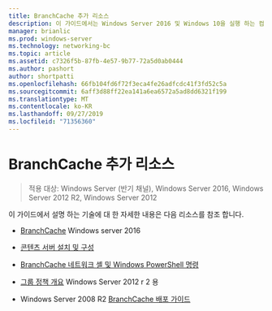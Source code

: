 ```yaml
---
title: BranchCache 추가 리소스
description: 이 가이드에서는 Windows Server 2016 및 Windows 10을 실행 하는 컴퓨터에서 호스트 캐시 모드로 BranchCache를 배포 하는 방법 지침을 제공
manager: brianlic
ms.prod: windows-server
ms.technology: networking-bc
ms.topic: article
ms.assetid: c7326f5b-87fb-4e57-9b77-72a5d0ab0444
ms.author: pashort
author: shortpatti
ms.openlocfilehash: 66fb104fd6f72f3eca4fe26adfcdc41f3fd52c5a
ms.sourcegitcommit: 6aff3d88ff22ea141a6ea6572a5ad8dd6321f199
ms.translationtype: MT
ms.contentlocale: ko-KR
ms.lasthandoff: 09/27/2019
ms.locfileid: "71356360"
---
```

# <a name="branchcache-additional-resources"></a>BranchCache 추가 리소스

>적용 대상: Windows Server (반기 채널), Windows Server 2016, Windows Server 2012 R2, Windows Server 2012

이 가이드에서 설명 하는 기술에 대 한 자세한 내용은 다음 리소스를 참조 합니다.

- [BranchCache](https://technet.microsoft.com/windows-server-docs/networking/branchcache/branchcache#a-namebkmkwhatawhat-is-branchcache) Windows server 2016

- [콘텐츠 서버 설치 및 구성](https://technet.microsoft.com/windows-server-docs/networking/branchcache/deploy/install-and-configure-content-servers)

- [BranchCache 네트워크 셸 및 Windows PowerShell 명령](https://technet.microsoft.com/windows-server-docs/networking/branchcache/branchcache-network-shell-and-windows-powershell-commands)

- [그룹 정책 개요](https://technet.microsoft.com/library/hh831791.aspx) Windows Server 2012 r 2 용

- Windows Server 2008 R2 [BranchCache 배포 가이드](https://technet.microsoft.com/library/ee649232.aspx)
